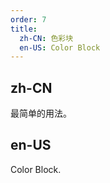```yaml
---
order: 7
title:
  zh-CN: 色彩块
  en-US: Color Block
---
```


## zh-CN

最简单的用法。

## en-US

Color Block.